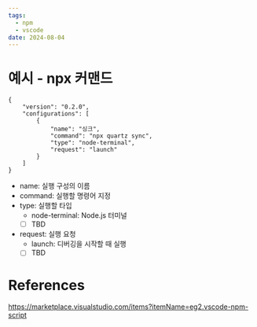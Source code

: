 ```yaml
---
tags:
  - npm
  - vscode
date: 2024-08-04
---
```



# 예시 - npx 커맨드 

```
{
	"version": "0.2.0",
	"configurations": [
		{
			"name": "싱크",
			"command": "npx quartz sync",
			"type": "node-terminal",
			"request": "launch"
		}
	]
}
```
- name: 실행 구성의 이름
- command: 실행할 명령어 지정
- type: 실행할 타입
	- node-terminal: Node.js 터미널
	- [ ] TBD
- request: 실행 요청
	- launch: 디버깅을 시작할 때 실행
	- [ ] TBD

# References
https://marketplace.visualstudio.com/items?itemName=eg2.vscode-npm-script